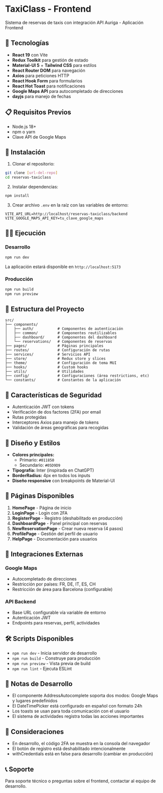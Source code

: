 # TaxiClass - Frontend

Sistema de reservas de taxis con integración API Auriga - Aplicación Frontend

## 🚀 Tecnologías

- **React 19** con Vite
- **Redux Toolkit** para gestión de estado
- **Material-UI 5** + **Tailwind CSS** para estilos
- **React Router DOM** para navegación
- **Axios** para peticiones HTTP
- **React Hook Form** para formularios
- **React Hot Toast** para notificaciones
- **Google Maps API** para autocompletado de direcciones
- **dayjs** para manejo de fechas

## 📋 Requisitos Previos

- Node.js 18+ 
- npm o yarn
- Clave API de Google Maps

## 🔧 Instalación

1. Clonar el repositorio:
```bash
git clone [url-del-repo]
cd reservas-taxiclass
```

2. Instalar dependencias:
```bash
npm install
```

3. Crear archivo `.env` en la raíz con las variables de entorno:
```env
VITE_API_URL=http://localhost/reservas-taxiclass/backend
VITE_GOOGLE_MAPS_API_KEY=tu_clave_google_maps
```

## 🏃‍♂️ Ejecución

### Desarrollo
```bash
npm run dev
```
La aplicación estará disponible en `http://localhost:5173`

### Producción
```bash
npm run build
npm run preview
```

## 📁 Estructura del Proyecto

```
src/
├── components/
│   ├── auth/           # Componentes de autenticación
│   ├── common/         # Componentes reutilizables
│   ├── dashboard/      # Componentes del dashboard
│   └── reservations/   # Componentes de reservas
├── pages/              # Páginas principales
├── routes/             # Configuración de rutas
├── services/           # Servicios API
├── store/              # Redux store y slices
├── theme/              # Configuración de tema MUI
├── hooks/              # Custom hooks
├── utils/              # Utilidades
├── config/             # Configuraciones (área restrictions, etc)
└── constants/          # Constantes de la aplicación
```

## 🔐 Características de Seguridad

- Autenticación JWT con tokens
- Verificación de dos factores (2FA) por email
- Rutas protegidas
- Interceptores Axios para manejo de tokens
- Validación de áreas geográficas para recogidas

## 🎨 Diseño y Estilos

- **Colores principales:**
  - Primario: `#011850`
  - Secundario: `#05D9D9`
- **Tipografía:** Inter (inspirada en ChatGPT)
- **BorderRadius:** 4px en todos los inputs
- **Diseño responsive** con breakpoints de Material-UI

## 🚦 Páginas Disponibles

1. **HomePage** - Página de inicio
2. **LoginPage** - Login con 2FA
3. **RegisterPage** - Registro (deshabilitado en producción)
4. **DashboardPage** - Panel principal con reservas
5. **NewReservationPage** - Crear nueva reserva (4 pasos)
6. **ProfilePage** - Gestión del perfil de usuario
7. **HelpPage** - Documentación para usuarios

## 🔌 Integraciones Externas

### Google Maps
- Autocompletado de direcciones
- Restricción por países: FR, DE, IT, ES, CH
- Restricción de área para Barcelona (configurable)

### API Backend
- Base URL configurable vía variable de entorno
- Autenticación JWT
- Endpoints para reservas, perfil, actividades

## 🛠️ Scripts Disponibles

- `npm run dev` - Inicia servidor de desarrollo
- `npm run build` - Construye para producción
- `npm run preview` - Vista previa de build
- `npm run lint` - Ejecuta ESLint

## 📝 Notas de Desarrollo

- El componente AddressAutocomplete soporta dos modos: Google Maps y lugares predefinidos
- El DateTimePicker está configurado en español con formato 24h
- Los toasts se usan para toda comunicación con el usuario
- El sistema de actividades registra todas las acciones importantes

## 🐛 Consideraciones

- En desarrollo, el código 2FA se muestra en la consola del navegador
- El botón de registro está deshabilitado intencionalmente
- withCredentials está en false para desarrollo (cambiar en producción)

## 📞 Soporte

Para soporte técnico o preguntas sobre el frontend, contactar al equipo de desarrollo.
